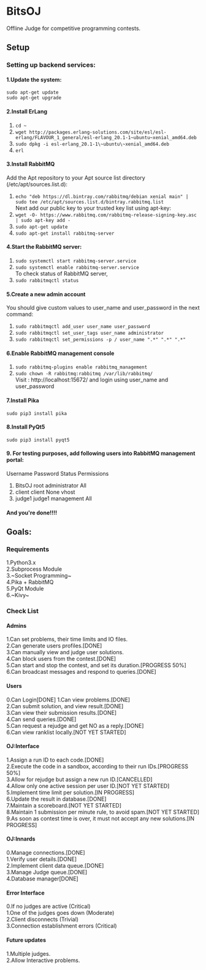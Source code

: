 # BitsOJ
Offline Judge for competitive programming contests.  

## Setup
### Setting up backend services:
#### 1.Update the system:  
`sudo apt-get update`  
`sudo apt-get upgrade`  
#### 2.Install ErLang
1. `cd ~  `  
2. `wget http://packages.erlang-solutions.com/site/esl/esl-erlang/FLAVOUR_1_general/esl-erlang_20.1-1~ubuntu~xenial_amd64.deb`  
3. `sudo dpkg -i esl-erlang_20.1-1\~ubuntu\~xenial_amd64.deb`  
4. `erl`  
#### 3.Install RabbitMQ  
Add the Apt repository to your Apt source list directory (/etc/apt/sources.list.d):  
1. `echo "deb https://dl.bintray.com/rabbitmq/debian xenial main" | sudo tee /etc/apt/sources.list.d/bintray.rabbitmq.list`  
 Next add our public key to your trusted key list using apt-key:   
1. `wget -O- https://www.rabbitmq.com/rabbitmq-release-signing-key.asc | sudo apt-key add -`  
2. `sudo apt-get update`  
3. `sudo apt-get install rabbitmq-server`  
#### 4.Start the RabbitMQ server:  
1. `sudo systemctl start rabbitmq-server.service`  
2. `sudo systemctl enable rabbitmq-server.service`  
To check status of RabbitMQ server,  
3. `sudo rabbitmqctl status`  
#### 5.Create a new admin account  
You should give custom values to user_name and user_password in the next command:  
1. `sudo rabbitmqctl add_user user_name user_password`     
2. `sudo rabbitmqctl set_user_tags user_name administrator`    
3. `sudo rabbitmqctl set_permissions -p / user_name ".*" ".*" ".*"`    
#### 6.Enable RabbitMQ management console  
1. `sudo rabbitmq-plugins enable rabbitmq_management`   
2. `sudo chown -R rabbitmq:rabbitmq /var/lib/rabbitmq/`   
Visit : http://localhost:15672/ and login using user_name and user_password  

#### 7.Install Pika
`sudo pip3 install pika`  

#### 8.Install PyQt5
`sudo pip3 install pyqt5`  

#### 9. For testing purposes, add following users into RabbitMQ management portal:
   Username     Password     Status        Permissions
1. BitsOJ       root		administrator   All
2. client 		client      None			vhost
3. judge1		judge1		management 		All

#### And you're done!!!!

## Goals:
### Requirements  
1.Python3.x  
2.Subprocess Module  
3.~Socket Programming~  
4.Pika + RabbitMQ  
5.PyQt Module  
6.~Kivy~  


### Check List
#### Admins
1.Can set problems, their time limits and IO files.  
2.Can generate users profiles.[DONE]    
3.Can manually view and judge user solutions.  
4.Can block users from the contest.[DONE]  
5.Can start and stop the contest, and set its duration.[PROGRESS 50%]    
6.Can broadcast messages and respond to queries.[DONE]  

#### Users  
0.Can Login[DONE]
1.Can view problems.[DONE]  
2.Can submit solution, and view result.[DONE]   
3.Can view their submission results.[DONE]   
4.Can send queries.[DONE]   
5.Can request a rejudge and get NO as a reply.[DONE]  
6.Can view ranklist locally.[NOT YET STARTED]  
  
#### OJ:Interface  
1.Assign a run ID to each code.[DONE]  
2.Execute the code in a sandbox, according to their run IDs.[PROGRESS 50%]  
3.Allow for rejudge but assign a new run ID.[CANCELLED]  
4.Allow only one active session per user ID.[NOT YET STARTED]  
5.Implement time limit per solution.[IN PROGRESS]  
6.Update the result in database.[DONE]  
7.Maintain a scoreboard.[NOT YET STARTED]  
8.Maintain 1 submission per minute rule, to avoid spam.[NOT YET STARTED]  
9.As soon as contest time is over, it must not accept any new solutions.[IN PROGRESS]  

#### OJ:Innards
0.Manage connections.[DONE]    
1.Verify user details.[DONE]  
2.Implement client data queue.[DONE]  
3.Manage Judge queue.[DONE]  
4.Database manager[DONE]  

#### Error Interface
0.If no judges are active (Critical)  
1.One of the judges goes down (Moderate)  
2.Client disconnects (Trivial)  
3.Connection establishment errors (Critical)  

#### Future updates  
1.Multiple judges.  
2.Allow Interactive problems.  
